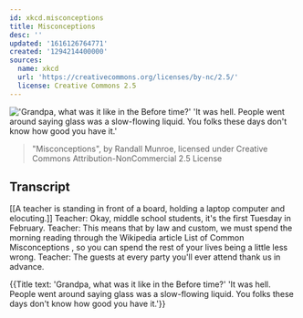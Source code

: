 ```yaml
---
id: xkcd.misconceptions
title: Misconceptions
desc: ''
updated: '1616126764771'
created: '1294214400000'
sources:
  name: xkcd
  url: 'https://creativecommons.org/licenses/by-nc/2.5/'
  license: Creative Commons 2.5
---
```

!['Grandpa, what was it like in the Before time?' 'It was hell. People went around saying glass was a slow-flowing liquid. You folks these days don't know how good you have it.'](https://imgs.xkcd.com/comics/misconceptions.png)
> "Misconceptions", by Randall Munroe, licensed under Creative Commons Attribution-NonCommercial 2.5 License

## Transcript
[[A teacher is standing in front of a board, holding a laptop computer and elocuting.]] 
Teacher: Okay, middle school students, it's the first Tuesday in February.
Teacher: This means that by law and custom, we must spend the morning reading through the Wikipedia article 
List of Common Misconceptions
, so you can spend the rest of your lives being a little less wrong.
Teacher: The guests at every party you'll ever attend thank us in advance.

{{Title text: 'Grandpa, what was it like in the Before time?' 'It was hell. People went around saying glass was a slow-flowing liquid. You folks these days don't know how good you have it.'}}
